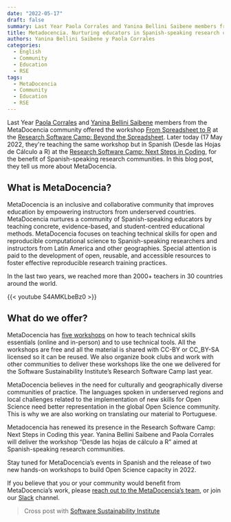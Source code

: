 ```yaml
---
date: "2022-05-17"
draft: false
summary: Last Year Paola Corrales and Yanina Bellini Saibene members from the MetaDocencia community offered the workshop From Spreadsheet to R at the Research Software Camp - Beyond the Spreadsheet. Later today (17 May 2022, they're teaching the same workshop but in Spanish (Desde las Hojas de Cálculo a R) at the Research Software Camp - Next Steps in Coding, for the benefit of Spanish-speaking research communities. In this blog post, they tell us more about MetaDocencia.
title: Metadocencia. Nurturing educators in Spanish-speaking research communities
authors: Yanina Bellini Saibene y Paola Corrales
categories:
  - English
  - Community
  - Education
  - RSE
tags: 
  - MetaDocencia
  - Community
  - Education
  - RSE
---
```



Last Year [Paola Corrales](paocorrales.github.io/) and [Yanina Bellini Saibene](https://yabellini.netlify.app/) members from the MetaDocencia community offered the workshop [From Spreadsheet to R](https://yabellini.github.io/fromSpreadSheetToR/) at the [Research Software Camp: Beyond the Spreadsheet](https://www.software.ac.uk/RSCamp-beyond-spreadsheet). Later today (17 May 2022, they're teaching the same workshop but in Spanish (Desde las Hojas de Cálculo a R) at the [Research Software Camp: Next Steps in Coding](https://www.software.ac.uk/RSCamp-next-steps-coding), for the benefit of Spanish-speaking research communities. In this blog post, they tell us more about MetaDocencia.

## What is MetaDocencia? 

MetaDocencia is an inclusive and collaborative community that improves education by empowering instructors from underserved countries. MetaDocencia nurtures a community of Spanish-speaking educators by teaching concrete, evidence-based, and student-centred educational methods. MetaDocencia focuses on teaching technical skills for open and reproducible computational science to Spanish-speaking researchers and instructors from Latin America and other geographies. Special attention is paid to the development of open, reusable, and accessible resources to foster effective reproducible research training practices.

In the last two years, we reached more than 2000+ teachers in 30 countries around the world.

{{< youtube S4AMKLbeBz0 >}}

## What do we offer?

MetaDocencia has [five workshops](https://www.metadocencia.org/en/cursos/) on how to teach technical skills essentials (online and in-person) and to use technical tools. All the workshops are free and all the material is shared with CC-BY or CC_BY-SA licensed so it can be reused.  We also organize book clubs and work with other communities to deliver these workshops like the one we delivered for the Software Sustainability Institute’s Research Software Camp last year. 

MetaDocencia believes in the need for culturally and geographically diverse communities of practice. The languages spoken in underserved regions and local challenges related to the implementation of new skills for Open Science need better representation in the global Open Science community. This is why we are also working on translating our material to Portuguese.

Metadocencia has renewed its presence in the Research Software Camp: Next Steps in Coding this year. Yanina Bellini Saibene and Paola Corrales will deliver the workshop “Desde las hojas de cálculo a R” aimed at Spanish-speaking research communities.

Stay tuned for MetaDocencia’s events in Spanish and the release of two new hands-on workshops to build Open Science capacity in 2022.  

If you believe that you or your community would benefit from MetaDocencia’s work, please [reach out to the MetaDocencia’s team]( mailto:info@metadocencia.org), or join our [Slack](https://join.slack.com/t/metadocencia/shared_invite/zt-ek8a0rup-MQB_5qUKhr9zIGKQAUImXA) channel. 

> Cross post with [Software Sustainability Institute](https://www.software.ac.uk/blog/2022-05-17-metadocencia-nurturing-educators-spanish-speaking-research-communities)